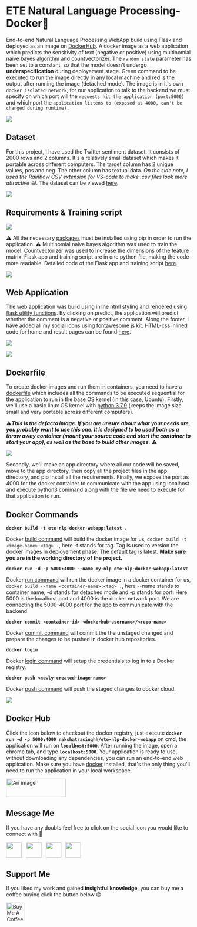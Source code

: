 # ETE Natural Language Processing- Docker🐳

End-to-end Natural Language Processing WebApp build using Flask and deployed as an image on [DockerHub](https://hub.docker.com/r/nakshatrasinghh/ete-nlp-docker-webapp). A docker image as a web application which predicts the sensitivity of text (negative or positive) using multinomial naive bayes algorithm and countvectorizer. The `random state` parameter has been set to a constant, so that the model doesn't undergo **underspecification** during deployement stage. Green command to be executed to run the image directly in any local machine and red is the output after running the image (detached mode). The image is in it's own `docker isolated network`, for our application to talk to the backend we must specify on which port will the `requests hit the application (port:5000)` and which port the `application listens to (exposed as 4000, can't be changed during runtime).` 

![](imgs/cmd.png)

## Dataset

For this project, I have used the Twitter sentiment dataset. It consists of 2000 rows and 2 columns. It's a relatively small dataset which makes it portable across different computers. The target column has 2 unique values, pos and neg. The other column has textual data. *On the side note, I used the [Rainbow CSV extension](https://marketplace.visualstudio.com/items?itemName=mechatroner.rainbow-csv) for VS-code to make .csv files look more attractive 😅*. The dataset can be viewed [here](https://github.com/nakshatrasinghh/ETE-NLPDocker/blob/master/sentiment.tsv).

![](imgs/dataset.png) 

## Requirements & Training script

![](imgs/requirements.png)

⚠️ All the necessary [packages](https://github.com/nakshatrasinghh/ETE-NLPDocker/blob/master/requirements.txt) must be installed using pip in order to run the application. ⚠️ Multinomial naive bayes algorithm was used to train the model. Countvectorizer was used to increase the dimensions of the feature matrix. Flask app and training script are in one python file, making the code more readable. Detailed code of the Flask app and training script [here](https://github.com/nakshatrasinghh/ETE-NLPDocker/blob/master/main.py).

![](imgs/train.png)

## Web Application

The web application was build using inline html styling and rendered using [flask utility functions](https://flask.palletsprojects.com/en/1.1.x/api/#flask.render_template). By clicking on predict, the application will predict whether the comment is a negative or positive comment. Along the footer, I have added all my social icons using [fontawesome js](https://kit.fontawesome.com/5f3f547070.js) kit. HTML-css inlined code for home and result pages can be found [here](https://github.com/nakshatrasinghh/ETE-NLPDocker/tree/master/templates).

![](imgs/home.png)

![](imgs/result.png)

## Dockerfile

To create docker images and run them in containers, you need to have a [dockerfile](https://github.com/nakshatrasinghh/ETE-NLPDocker/blob/master/Dockerfile) which includes all the commands to be executed sequential for the application to run in the base OS kernel (in this case, Ubuntu). Firstly, we'll use a basic linux OS kernel with [python 3.7.9](https://hub.docker.com/_/python) (keeps the image size small and very portable across different computers). 

⚠️***This is the defacto image. If you are unsure about what your needs are, you probably want to use this one. It is designed to be used both as a throw away container (mount your source code and start the container to start your app), as well as the base to build other images.*** ⚠️

![](imgs/docker.png)

Secondly, we'll make an app directory where all our code will be saved, move to the app directory, then copy all the project files in the app directory, and pip install all the requirements. Finally, we expose the port as 4000 for the docker container to communicate with the app using localhost and execute python3 command along with the file we need to execute for that application to run.  

## Docker Commands

**```docker build -t ete-nlp-docker-webapp:latest . ```**

Docker [build command](https://docs.docker.com/engine/reference/commandline/build/) will build the docker image for us, `docker build -t <image-name>:<tag> .`, here -t stands for tag. Tag is used to version the docker images in deployement phase. The  default tag is latest. **Make sure you are in the working directory of the project.**

**```docker run -d -p 5000:4000 --name my-nlp ete-nlp-docker-webapp:latest```**

Docker [run command](https://docs.docker.com/engine/reference/commandline/run/) will run the docker image in a docker container for us, `docker build --name <container-name>:<tag> .`, here --name stands to container name, -d stands for detached mode and -p stands for port. Here, 5000 is the localhost port and 4000 is the docker network port. We are connecting the 5000-4000 port for the app to communicate with the backend. 

**```docker commit <container-id> <dockerhub-username>/<repo-name>```**

Docker [commit command](https://docs.docker.com/engine/reference/commandline/commit/) will commit the the unstaged changed and prepare the changes to be pushed in docker hub repositories. 

**```docker login```**

Docker [login command](https://docs.docker.com/engine/reference/commandline/login/) will setup the credentials to log in to a Docker registry.

**```docker push <newly-created-image-name>```**

Docker [push command](https://docs.docker.com/engine/reference/commandline/push/) will push the staged changes to docker cloud.

![](imgs/docker_hub.png)

## Docker Hub
Click the icon below to checkout the docker registry, just execute **`docker run -d -p 5000:4000 nakshatrasinghh/ete-nlp-docker-webapp`** on cmd, the application will run on **`localhost:5000`**. After running the image, open a chrome tab, and type **`localhost:5000`**. Your application is ready to use, without downloading any dependencies, you can run an end-to-end web application. Make sure you have [docker](https://hub.docker.com/editions/community/docker-ce-desktop-windows/) installed, that's the only thing you'll need to run the application in your local workspace.

<p align='left'>
  <a href="https://hub.docker.com/repository/docker/nakshatrasinghh/ete-nlp-docker-webapp"><img src="https://user-images.githubusercontent.com/53419293/101325373-a84d8c80-3891-11eb-85a0-3f9a2e1cd06d.png" height="49" width="162"alt="An image"></a>&nbsp;&nbsp;
 </p>

## Message Me
If you have any doubts feel free to click on the social icon you would like to connect with 🤗
<p align="left">
<a href="https://www.linkedin.com/in/nakshatrasinghh/"><img height="42" src="https://user-images.githubusercontent.com/53419293/96712764-3e4e5600-13bd-11eb-81e6-50b8c7ea07eb.png?raw=true"></a>&nbsp;&nbsp;
<a href="https://github.com/nakshatrasinghh"><img height="42" src="https://user-images.githubusercontent.com/53419293/96712562-f7606080-13bc-11eb-86dd-b91470be7b55.png?raw=true"></a>&nbsp;&nbsp;
<a href="https://www.snapchat.com/add/nxkshxtrx.singh"><img height="42" src="https://user-images.githubusercontent.com/53419293/96713786-c41ed100-13be-11eb-9c21-f4d3b0c36220.png?raw=true"></a>&nbsp;&nbsp;
<a href="https://wa.link/8bt67v"><img height="42" src="https://user-images.githubusercontent.com/53419293/96714143-59ba6080-13bf-11eb-8f52-3123014be2da.png?raw=true"></a>&nbsp;&nbsp;
</p>

## Support Me
If you liked my work and gained **insightful knowledge**, you can buy me a coffee buying click the button below 😊

<a href="https://www.buymeacoffee.com/nakshatrasinghh" target="_blank"><img src="https://cdn.buymeacoffee.com/buttons/v2/arial-red.png" alt="Buy Me A Coffee" img height="49"></a>



